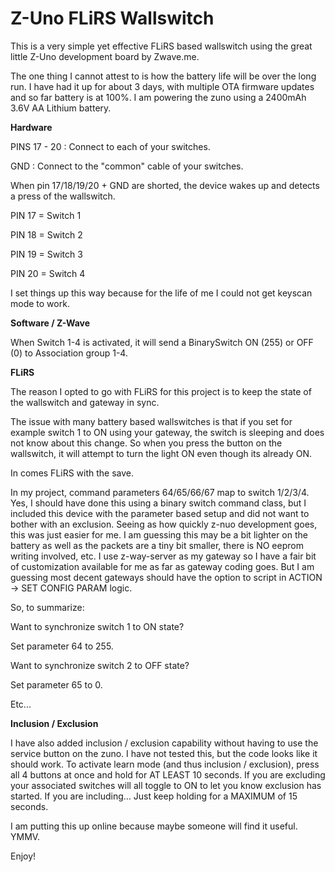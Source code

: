 # Z-Uno FLiRS Wallswitch

This is a very simple yet effective FLiRS based wallswitch using the great little Z-Uno development board by Zwave.me.

The one thing I cannot attest to is how the battery life will be over the long run. I have had it up for about 3 days, with multiple OTA firmware updates and so far battery is at 100%. I am powering the zuno using a 2400mAh 3.6V AA Lithium battery.

**Hardware**

PINS 17 - 20 : Connect to each of your switches.

GND : Connect to the "common" cable of your switches.

When pin 17/18/19/20 + GND are shorted, the device wakes up and detects a press of the wallswitch.

PIN 17 = Switch 1

PIN 18 = Switch 2

PIN 19 = Switch 3

PIN 20 = Switch 4

I set things up this way because for the life of me I could not get keyscan mode to work.

**Software / Z-Wave**

When Switch 1-4 is activated, it will send a BinarySwitch ON (255) or OFF (0) to Association group 1-4.

**FLiRS**

The reason I opted to go with FLiRS for this project is to keep the state of the wallswitch and gateway in sync.

The issue with many battery based wallswitches is that if you set for example switch 1 to ON using your gateway, the switch is sleeping and does not know about this change. So when you press the button on the wallswitch, it will attempt to turn the light ON even though its already ON.

In comes FLiRS with the save.

In my project, command parameters 64/65/66/67 map to switch 1/2/3/4. Yes, I should have done this using a binary switch command class, but I included this device with the parameter based setup and did not want to bother with an exclusion. Seeing as how quickly z-nuo development goes, this was just easier for me. I am guessing this may be a bit lighter on the battery as well as the packets are a tiny bit smaller, there is NO eeprom writing involved, etc. I use z-way-server as my gateway so I have a fair bit of customization available for me as far as gateway coding goes. But I am guessing most decent gateways should have the option to script in ACTION -> SET CONFIG PARAM logic.

So, to summarize:

Want to synchronize switch 1 to ON state?

Set parameter 64 to 255.

Want to synchronize switch 2 to OFF state?

Set parameter 65 to 0.

Etc...

**Inclusion / Exclusion**

I have also added inclusion / exclusion capability without having to use the service button on the zuno. I have not tested this, but the code looks like it should work. To activate learn mode (and thus inclusion / exclusion), press all 4 buttons at once and hold for AT LEAST 10 seconds. If you are excluding your associated switches will all toggle to ON to let you know exclusion has started. If you are including... Just keep holding for a MAXIMUM of 15 seconds.

I am putting this up online because maybe someone will find it useful. YMMV.

Enjoy!
